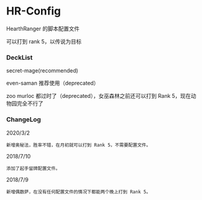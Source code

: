 # HR-Config

HearthRanger 的脚本配置文件

可以打到 rank 5，以传说为目标

### DeckList

secret-mage(recommended)

even-saman 推荐使用（deprecated）

zoo murloc 都过时了（deprecated），女巫森林之前还可以打到 Rank 5，现在动物园完全不行了


### ChangeLog

2020/3/2
```
新增奥秘法，胜率不错，在月初就可以打到 Rank 5，不需要配置文件。
```

2018/7/10
```
添加了起手留牌配置文件。
```

2018/7/9
```
新增偶数萨，在没有任何配置文件的情况下都能两个晚上打到 Rank 5。
```
